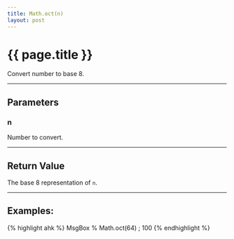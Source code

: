 ```yaml
---
title: Math.oct(n)
layout: post
---
```

# {{ page.title }} 


Convert number to base 8.

---

## Parameters

### n

Number to convert.


---
## Return Value

The base 8 representation of `n`.

---
## Examples:

{% highlight ahk %}
MsgBox % Math.oct(64) ; 100
{% endhighlight %}
